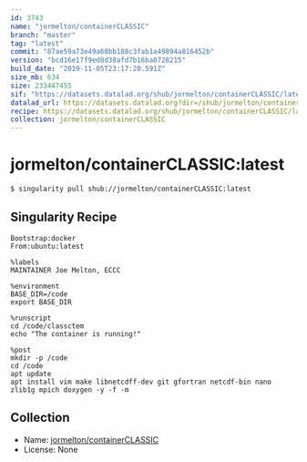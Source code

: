 ```yaml
---
id: 3743
name: "jormelton/containerCLASSIC"
branch: "master"
tag: "latest"
commit: "87ae59a73e49a68bb188c3fab1a49894a816452b"
version: "bcd16e17f9ed8d38afd7b16ba0728215"
build_date: "2019-11-05T23:17:20.591Z"
size_mb: 634
size: 233447455
sif: "https://datasets.datalad.org/shub/jormelton/containerCLASSIC/latest/2019-11-05-87ae59a7-bcd16e17/bcd16e17f9ed8d38afd7b16ba0728215.simg"
datalad_url: https://datasets.datalad.org?dir=/shub/jormelton/containerCLASSIC/latest/2019-11-05-87ae59a7-bcd16e17/
recipe: https://datasets.datalad.org/shub/jormelton/containerCLASSIC/latest/2019-11-05-87ae59a7-bcd16e17/Singularity
collection: jormelton/containerCLASSIC
---
```


# jormelton/containerCLASSIC:latest

```bash
$ singularity pull shub://jormelton/containerCLASSIC:latest
```

## Singularity Recipe

```singularity
Bootstrap:docker
From:ubuntu:latest

%labels
MAINTAINER Joe Melton, ECCC

%environment
BASE_DIR=/code
export BASE_DIR

%runscript
cd /code/classctem
echo "The container is running!"

%post
mkdir -p /code
cd /code
apt update
apt install vim make libnetcdff-dev git gfortran netcdf-bin nano zlib1g mpich doxygen -y -f -m
```

## Collection

 - Name: [jormelton/containerCLASSIC](https://github.com/jormelton/containerCLASSIC)
 - License: None

